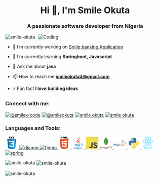 <script src="https://platform.linkedin.com/badges/js/profile.js" async defer type="text/javascript"></script>
<h1 align="center">Hi 👋, I'm Smile Okuta</h1>
<h3 align="center">A passionate software developer from Nigeria</h3>
<img align="right" alt="Coding" width="400" src="https://media.tenor.com/AlUkiGkR2j8AAAAC/new-game-ahagon-umiko-programming.gif"

<p align="left"> <img src="https://komarev.com/ghpvc/?username=smile-okuta&label=Profile%20views&color=0e75b6&style=flat" alt="smile-okuta" /> </p>

- 🔭 I’m currently working on [Smile banking Application](https://github.com/Smile-Okuta/Smile-Banking-Application)

- 🌱 I’m currently learning **Springboot, Javascript**

- 💬 Ask me about **java**

- 📫 How to reach me **smileokuta3@gmail.com**

- ⚡ Fun fact **I love building ideas**

<h3 align="left">Connect with me:</h3>
<p align="left">
<a href="https://codepen.io/@smilex-code" target="blank"><img align="center" src="https://raw.githubusercontent.com/rahuldkjain/github-profile-readme-generator/master/src/images/icons/Social/codepen.svg" alt="@smilex-code" height="30" width="40" /></a>
<a href="https://dev.to/@smileokuta" target="blank"><img align="center" src="https://raw.githubusercontent.com/rahuldkjain/github-profile-readme-generator/master/src/images/icons/Social/devto.svg" alt="@smileokuta" height="30" width="40" /></a>
<a href="https://linkedin.com/in/smile okuta" target="blank"><img align="center" src="https://raw.githubusercontent.com/rahuldkjain/github-profile-readme-generator/master/src/images/icons/Social/linked-in-alt.svg" alt="smile okuta" height="30" width="40" /></a>
<a href="https://www.hackerrank.com/smile okuta" target="blank"><img align="center" src="https://raw.githubusercontent.com/rahuldkjain/github-profile-readme-generator/master/src/images/icons/Social/hackerrank.svg" alt="smile okuta" height="30" width="40" /></a>
</p>

<h3 align="left">Languages and Tools:</h3>
<p align="left"> <a href="https://www.w3schools.com/css/" target="_blank" rel="noreferrer"> <img src="https://raw.githubusercontent.com/devicons/devicon/master/icons/css3/css3-original-wordmark.svg" alt="css3" width="40" height="40"/> </a> <a href="https://www.djangoproject.com/" target="_blank" rel="noreferrer"> <img src="https://cdn.worldvectorlogo.com/logos/django.svg" alt="django" width="40" height="40"/> </a> <a href="https://www.figma.com/" target="_blank" rel="noreferrer"> <img src="https://www.vectorlogo.zone/logos/figma/figma-icon.svg" alt="figma" width="40" height="40"/> </a> <a href="https://www.w3.org/html/" target="_blank" rel="noreferrer"> <img src="https://raw.githubusercontent.com/devicons/devicon/master/icons/html5/html5-original-wordmark.svg" alt="html5" width="40" height="40"/> </a> <a href="https://www.java.com" target="_blank" rel="noreferrer"> <img src="https://raw.githubusercontent.com/devicons/devicon/master/icons/java/java-original.svg" alt="java" width="40" height="40"/> </a> <a href="https://developer.mozilla.org/en-US/docs/Web/JavaScript" target="_blank" rel="noreferrer"> <img src="https://raw.githubusercontent.com/devicons/devicon/master/icons/javascript/javascript-original.svg" alt="javascript" width="40" height="40"/> </a> <a href="https://www.mongodb.com/" target="_blank" rel="noreferrer"> <img src="https://raw.githubusercontent.com/devicons/devicon/master/icons/mongodb/mongodb-original-wordmark.svg" alt="mongodb" width="40" height="40"/> </a> <a href="https://www.mysql.com/" target="_blank" rel="noreferrer"> <img src="https://raw.githubusercontent.com/devicons/devicon/master/icons/mysql/mysql-original-wordmark.svg" alt="mysql" width="40" height="40"/> </a> <a href="https://www.python.org" target="_blank" rel="noreferrer"> <img src="https://raw.githubusercontent.com/devicons/devicon/master/icons/python/python-original.svg" alt="python" width="40" height="40"/> </a> <a href="https://reactjs.org/" target="_blank" rel="noreferrer"> <img src="https://raw.githubusercontent.com/devicons/devicon/master/icons/react/react-original-wordmark.svg" alt="react" width="40" height="40"/> </a> <a href="https://spring.io/" target="_blank" rel="noreferrer"> <img src="https://www.vectorlogo.zone/logos/springio/springio-icon.svg" alt="spring" width="40" height="40"/> </a> </p>

<p><img align="left" src="https://github-readme-stats.vercel.app/api/top-langs?username=smile-okuta&show_icons=true&locale=en&layout=compact" alt="smile-okuta" /></p>

<p>&nbsp;<img align="center" src="https://github-readme-stats.vercel.app/api?username=smile-okuta&show_icons=true&locale=en" alt="smile-okuta" /></p>

<p><img align="center" src="https://github-readme-streak-stats.herokuapp.com/?user=smile-okuta&" alt="smile-okuta" /></p>
